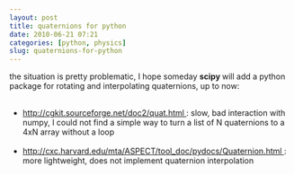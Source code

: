 ```yaml
---
layout: post
title: quaternions for python
date: 2010-06-21 07:21
categories: [python, physics]
slug: quaternions-for-python
---
```


<p>
 the situation is pretty problematic, I hope someday
 <strong>
  scipy
 </strong>
 will add a python package for rotating and interpolating quaternions, up to now:
 <br/>
</p>
<ul>
 <br/>
 <li>
  <a href="http://cgkit.sourceforge.net/doc2/quat.html">
   http://cgkit.sourceforge.net/doc2/quat.html
  </a>
  : slow, bad interaction with numpy, I could not find a simple way to turn a list of N quaternions to a 4xN array without a loop
 </li>
 <br/>
 <li>
  <a href="http://cxc.harvard.edu/mta/ASPECT/tool_doc/pydocs/Quaternion.html">
   http://cxc.harvard.edu/mta/ASPECT/tool_doc/pydocs/Quaternion.html
  </a>
  : more lightweight, does not implement quaternion interpolation
 </li>
 <br/>
</ul>
